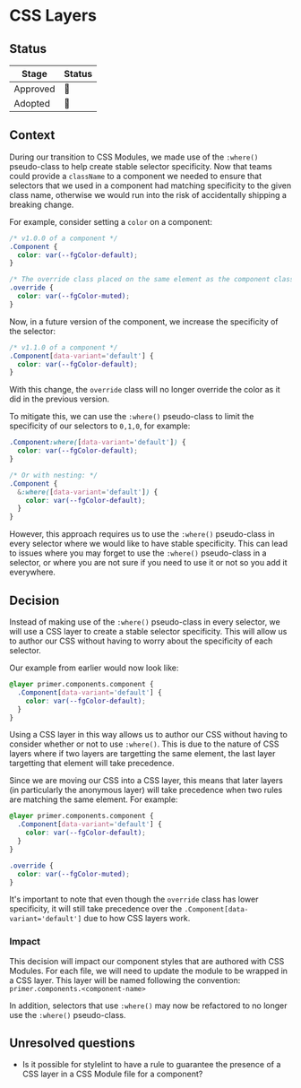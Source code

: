 # CSS Layers

## Status

| Stage    | Status |
| -------- | ------ |
| Approved | 🚧     |
| Adopted  | 🚧     |

## Context

During our transition to CSS Modules, we made use of the `:where()` pseudo-class
to help create stable selector specificity. Now that teams could provide a
`className` to a component we needed to ensure that selectors that we used in a
component had matching specificity to the given class name, otherwise we would
run into the risk of accidentally shipping a breaking change.

For example, consider setting a `color` on a component:

```css
/* v1.0.0 of a component */
.Component {
  color: var(--fgColor-default);
}

/* The override class placed on the same element as the component class */
.override {
  color: var(--fgColor-muted);
}
```

Now, in a future version of the component, we increase the specificity of the
selector:

```css
/* v1.1.0 of a component */
.Component[data-variant='default'] {
  color: var(--fgColor-default);
}
```

With this change, the `override` class will no longer override the color as it
did in the previous version.

To mitigate this, we can use the `:where()` pseudo-class to limit the
specificity of our selectors to `0,1,0`, for example:

```css
.Component:where([data-variant='default']) {
  color: var(--fgColor-default);
}

/* Or with nesting: */
.Component {
  &:where([data-variant='default']) {
    color: var(--fgColor-default);
  }
}
```

However, this approach requires us to use the `:where()` pseudo-class in every
selector where we would like to have stable specificity. This can lead to issues
where you may forget to use the `:where()` pseudo-class in a selector, or where
you are not sure if you need to use it or not so you add it everywhere.

## Decision

Instead of making use of the `:where()` pseudo-class in every selector, we will
use a CSS layer to create a stable selector specificity. This will allow us to
author our CSS without having to worry about the specificity of each selector.

Our example from earlier would now look like:

```css
@layer primer.components.component {
  .Component[data-variant='default'] {
    color: var(--fgColor-default);
  }
}
```

Using a CSS layer in this way allows us to author our CSS without having to
consider whether or not to use `:where()`. This is due to the nature of CSS
layers where if two layers are targetting the same element, the last layer
targetting that element will take precedence.

Since we are moving our CSS into a CSS layer, this means that later layers (in
particularly the anonymous layer) will take precedence when two rules are
matching the same element. For example:

```css
@layer primer.components.component {
  .Component[data-variant='default'] {
    color: var(--fgColor-default);
  }
}

.override {
  color: var(--fgColor-muted);
}
```

It's important to note that even though the `override` class has lower
specificity, it will still take precedence over the
`.Component[data-variant='default']` due to how CSS layers work.

### Impact

This decision will impact our component styles that are authored with CSS
Modules. For each file, we will need to update the module to be wrapped in a CSS
layer. This layer will be named following the convention:
`primer.components.<component-name>`

In addition, selectors that use `:where()` may now be refactored to no longer
use the `:where()` pseudo-class.

## Unresolved questions

- Is it possible for stylelint to have a rule to guarantee the presence of a CSS
  layer in a CSS Module file for a component?

